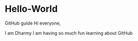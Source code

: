 # Hello-World
GitHub guide
Hi everyone, 

I am Dharmy
I am having so much fun learning about GitHub
